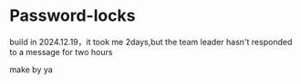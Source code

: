 # Password-locks
build in 2024.12.19，it took me 2days,but the team leader hasn't responded to a message for two hours

make by ya
